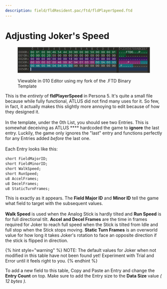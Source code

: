 ```yaml
---
description: field/fldResident.pac/ftd/fldPlayerSpeed.ftd
---
```


# Adjusting Joker's Speed

<figure><img src="../../.gitbook/assets/image (2) (1).png" alt=""><figcaption><p>Viewable in 010 Editor using my fork of the .FTD Binary Template</p></figcaption></figure>

This is the _entirety_ of **fldPlayerSpeed** in Persona 5. It's quite a small file because while fully functional, ATLUS did not find many uses for it. So few, in fact, it actually makes this slightly more annoying to edit because of how they designed it.\
\
In the template, under the 0th List, you should see two Entries. This is somewhat deceiving as ATLUS **** hardcoded the game to **ignore** the last entry. Luckily, the game only ignores the "last" entry and functions perfectly for any Entries added _before_ the last one.\
\
Each Entry looks like this:

```aspnet
short FieldMajorID;
short FieldMinorID;
short WalkSpeed;
short RunSpeed;
u8 AccelFrames;
u8 DecelFrames;
u8 StaticTurnFrames;
```

This is exactly as it appears. The **Field Major ID** and **Minor ID** tell the game what field to target with the subsequent values. \
\
**Walk Speed** is used when the Analog Stick is hardly tilted and **Run Speed** is for full directional tilt. **Accel and Decel Frames** are the time in frames required for Joker to reach full speed when the Stick is tilted from Idle and full stop when the Stick stops moving. **Static Turn Frames** is an overworld value for how long it takes Joker's rotation to face an opposite direction if the stick is flipped in direction.

{% hint style="warning" %}
NOTE: The default values for Joker when not modified in this table have not been found yet! Experiment with Trial and Error until it feels right to you. &#x20;
{% endhint %}

To add a new field to this table, Copy and Paste an Entry and change the **Entry Count** on top. Make sure to add the Entry size to the **Data Size** value _( 12 bytes )._
